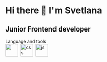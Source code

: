 <div aling="center">
  <h1>Hi there 👋 I'm Svetlana</h1>
  <h2>Junior Frontend developer</h2>
</div>

<div>
  Language and tools <br>
  <img src="https://cdn.jsdelivr.net/gh/devicons/devicon/icons/html5/html5-original-wordmark.svg" width='40' height='40'/>&nbsp
  <img src="https://cdn.jsdelivr.net/gh/devicons/devicon/icons/css3/css3-original.svg" title='css' width='40' height='40'/>&nbsp
  <img src="https://cdn.jsdelivr.net/gh/devicons/devicon/icons/javascript/javascript-original.svg" title='js' width='40'      height='40'/>&nbsp

<div/>

<!--
**ArtSoulSpace/ArtSoulSpace** is a ✨ _special_ ✨ repository because its `README.md` (this file) appears on your GitHub profile.

Here are some ideas to get you started:

- 🔭 I’m currently working on ...
- 🌱 I’m currently learning ...
- 👯 I’m looking to collaborate on ...
- 🤔 I’m looking for help with ...
- 💬 Ask me about ...
- 📫 How to reach me: ...
- 😄 Pronouns: ...
- ⚡ Fun fact: ...
-->
